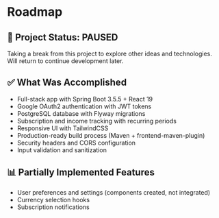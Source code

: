 # Roadmap

## 🎯 Project Status: PAUSED
Taking a break from this project to explore other ideas and technologies. 
Will return to continue development later.

## ✅ What Was Accomplished
- Full-stack app with Spring Boot 3.5.5 + React 19
- Google OAuth2 authentication with JWT tokens
- PostgreSQL database with Flyway migrations
- Subscription and income tracking with recurring periods
- Responsive UI with TailwindCSS
- Production-ready build process (Maven + frontend-maven-plugin)
- Security headers and CORS configuration
- Input validation and sanitization

## 📊 Partially Implemented Features
- User preferences and settings (components created, not integrated)
- Currency selection hooks
- Subscription notifications
